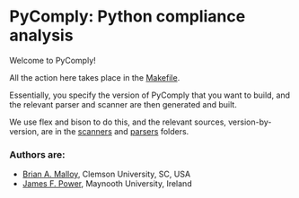 # PyComply: Python compliance analysis


Welcome to PyComply!

All the action here takes place in the
[Makefile](./Makefile).

Essentially, you specify the version of PyComply that you want to
build, and the relevant parser and scanner are then generated and
built.

We use flex and bison to do this, and the relevant sources, version-by-version, are in the
[scanners](./scanners)
and
[parsers](./parsers)
folders.



### Authors are:

* [Brian A. Malloy](http://www.brianmalloy.com/),
  Clemson University, SC, USA
* [James F. Power](http://www.cs.nuim.ie/~jpower/),
  Maynooth University, Ireland

